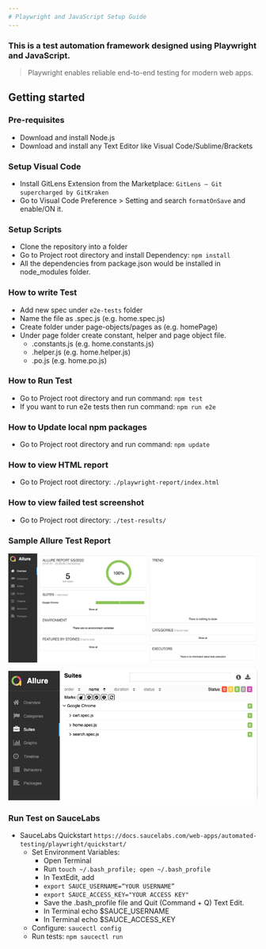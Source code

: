```yaml
---
# Playwright and JavaScript Setup Guide
---
```

### This is a test automation framework designed using Playwright and JavaScript.
> Playwright enables reliable end-to-end testing for modern web apps.

## Getting started

### Pre-requisites
* Download and install Node.js
* Download and install any Text Editor like Visual Code/Sublime/Brackets

### Setup Visual Code
* Install GitLens Extension from the Marketplace: `GitLens — Git supercharged by GitKraken`
* Go to Visual Code Preference > Setting and search `formatOnSave` and enable/ON it.

### Setup Scripts 
* Clone the repository into a folder
* Go to Project root directory and install Dependency: `npm install`
* All the dependencies from package.json would be installed in node_modules folder.

### How to write Test
* Add new spec under `e2e-tests` folder
* Name the file as <testname>.spec.js (e.g. home.spec.js)
* Create folder under page-objects/pages as <page-name> (e.g. homePage)
* Under page folder create constant, helper and page object file.
    * <page-name>.constants.js (e.g. home.constants.js)
    * <page-name>.helper.js (e.g. home.helper.js)
    * <page-name>.po.js (e.g. home.po.js)

### How to Run Test
* Go to Project root directory and run command: `npm test`
* If you want to run e2e tests then run command: `npm run e2e`

### How to Update local npm packages
* Go to Project root directory and run command: `npm update`

### How to view HTML report
* Go to Project root directory: `./playwright-report/index.html`

### How to view failed test screenshot
* Go to Project root directory: `./test-results/`

### Sample Allure Test Report
![Playwright and JavaScript Test Report](./assets/test-report.png?raw=true "Playwright and JavaScript Test Report")

![Playwright and JavaScript Test Report Expanded View](./assets/test-report-expanded-view.png?raw=true "Playwright and JavaScript Test Report Expanded View")


### Run Test on SauceLabs
* SauceLabs Quickstart `https://docs.saucelabs.com/web-apps/automated-testing/playwright/quickstart/`
    * Set Environment Variables:
        * Open Terminal
        * Run `touch ~/.bash_profile; open ~/.bash_profile`
        * In TextEdit, add
        * `export SAUCE_USERNAME=“YOUR USERNAME”`
        * `export SAUCE_ACCESS_KEY="YOUR ACCESS KEY"`
        * Save the .bash_profile file and Quit (Command + Q) Text Edit.
        * In Terminal echo $SAUCE_USERNAME
        * In Terminal echo $SAUCE_ACCESS_KEY
    * Configure:
    `saucectl config` 
    * Run tests: `npm saucectl run`
